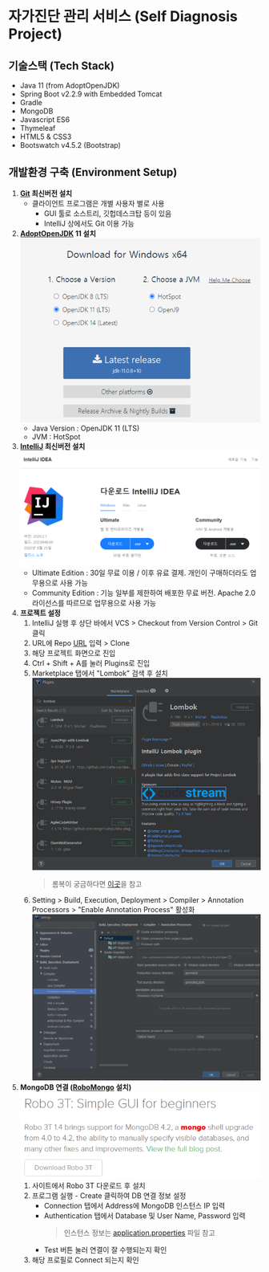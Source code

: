 # 자가진단 관리 서비스 (Self Diagnosis Project)
## 기술스택 (Tech Stack)
- Java 11 (from AdoptOpenJDK)
- Spring Boot v2.2.9 with Embedded Tomcat
- Gradle
- MongoDB
- Javascript ES6
- Thymeleaf
- HTML5 & CSS3
- Bootswatch v4.5.2 (Bootstrap)
## 개발환경 구축 (Environment Setup)
1. **[Git](https://git-scm.com/downloads) 최신버전 설치**
   - 클라이언트 프로그램은 개별 사용자 별로 사용
     - GUI 툴로 소스트리, 깃헙데스크탑 등이 있음
     - IntelliJ 상에서도 Git 이용 가능
1. **[AdoptOpenJDK](https://adoptopenjdk.net/]) 11 설치**
    ![스크린샷](./doc/img/1.installation-java.png)
    - Java Version : OpenJDK 11 (LTS)
    - JVM : HotSpot 
1. **[IntelliJ](https://www.jetbrains.com/ko-kr/idea/download/#section=windows) 최신버전 설치**
   ![스크린샷](./doc/img/1.installation-intellij.png)
   - Ultimate Edition : 30일 무료 이용 / 이후 유료 결제. 개인이 구매하더라도 업무용으로 사용 가능
   - Community Edition : 기능 일부를 제한하여 배포한 무료 버전. Apache 2.0 라이선스를 따르므로 업무용으로 사용 가능  
1. **프로젝트 설정**
   1. IntelliJ 실행 후 상단 바에서 VCS > Checkout from Version Control > Git 클릭
   1. URL에 Repo [URL](https://github.com/self-diagnosis-team/self-diagnosis-project-2.git) 입력 > Clone
   1. 해당 프로젝트 화면으로 진입
   1. Ctrl + Shift + A를 눌러 Plugins로 진입
   1. Marketplace 탭에서 "Lombok" 검색 후 설치
        ![스크린샷](./doc/img/1.installation-lombok.png)
        > 롬복이 궁금하다면 [이곳](https://velog.io/@ddusi/Spring-2)을 참고                                                                                              
   1. Setting > Build, Execution, Deployment > Compiler > Annotation Processors > "Enable Annotation Process" 활성화
        ![스크린샷](./doc/img/1.installation-lombok-2.png)
1. **MongoDB 연결 ([RoboMongo](https://robomongo.org/download) 설치)**
    ![스크린샷](./doc/img/1.installation-robomongo.png)
    1. 사이트에서 Robo 3T 다운로드 후 설치
    1. 프로그램 실행 - Create 클릭하여 DB 연결 정보 설정
        - Connection 탭에서 Address에 MongoDB 인스턴스 IP 입력
        - Authentication 탭에서 Database 및 User Name, Password 입력
            > 인스턴스 정보는 [application.properties](./src/main/resources/application.properties) 파일 참고
        - Test 버튼 눌러 연결이 잘 수행되는지 확인 
    1. 해당 프로필로 Connect 되는지 확인